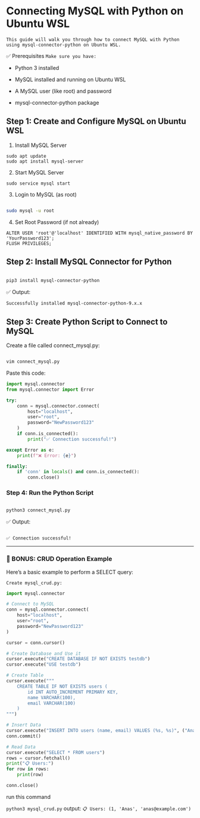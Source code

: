# Connecting MySQL with Python on Ubuntu WSL 


`This guide will walk you through how to connect MySQL with Python using mysql-connector-python on Ubuntu WSL.`


✅ Prerequisites
`Make sure you have:`

- Python 3 installed

- MySQL installed and running on Ubuntu WSL

- A MySQL user (like root) and password

- mysql-connector-python package



## Step 1: Create and Configure MySQL on Ubuntu WSL
1. Install MySQL Server
```
sudo apt update
sudo apt install mysql-server
```

2. Start MySQL Server

```
sudo service mysql start
```
3. Login to MySQL (as root)
```bash

sudo mysql -u root
```

4. Set Root Password (if not already)
```mysql
ALTER USER 'root'@'localhost' IDENTIFIED WITH mysql_native_password BY 'YourPassword123';
FLUSH PRIVILEGES;
```

## Step 2: Install MySQL Connector for Python
```bash

pip3 install mysql-connector-python
```
✅ Output:

```
Successfully installed mysql-connector-python-9.x.x
```

## Step 3: Create Python Script to Connect to MySQL
Create a file called connect_mysql.py:

```bash

vim connect_mysql.py
```

Paste this code:
```python
import mysql.connector
from mysql.connector import Error

try:
    conn = mysql.connector.connect(
        host="localhost",
        user="root",
        password="NewPassword123"
    )
    if conn.is_connected():
        print("✅ Connection successful!")

except Error as e:
    print(f"❌ Error: {e}")

finally:
    if 'conn' in locals() and conn.is_connected():
        conn.close()


```

### Step 4: Run the Python Script
```bash

python3 connect_mysql.py
```

✅ Output:

```pgsql

✅ Connection successful!
```
---

### 🎯 BONUS: CRUD Operation Example
Here’s a basic example to perform a SELECT query:

`Create mysql_crud.py:`
```python
import mysql.connector

# Connect to MySQL
conn = mysql.connector.connect(
    host="localhost",
    user="root",
    password="NewPassword123"
)

cursor = conn.cursor()

# Create Database and Use it
cursor.execute("CREATE DATABASE IF NOT EXISTS testdb")
cursor.execute("USE testdb")

# Create Table
cursor.execute("""
    CREATE TABLE IF NOT EXISTS users (
        id INT AUTO_INCREMENT PRIMARY KEY,
        name VARCHAR(100),
        email VARCHAR(100)
    )
""")

# Insert Data
cursor.execute("INSERT INTO users (name, email) VALUES (%s, %s)", ("Anas", "anas@example.com"))
conn.commit()

# Read Data
cursor.execute("SELECT * FROM users")
rows = cursor.fetchall()
print("📋 Users:")
for row in rows:
    print(row)

conn.close()
```
run this command 

`python3 mysql_crud.py`
output:
`
📋 Users:
(1, 'Anas', 'anas@example.com')
`
